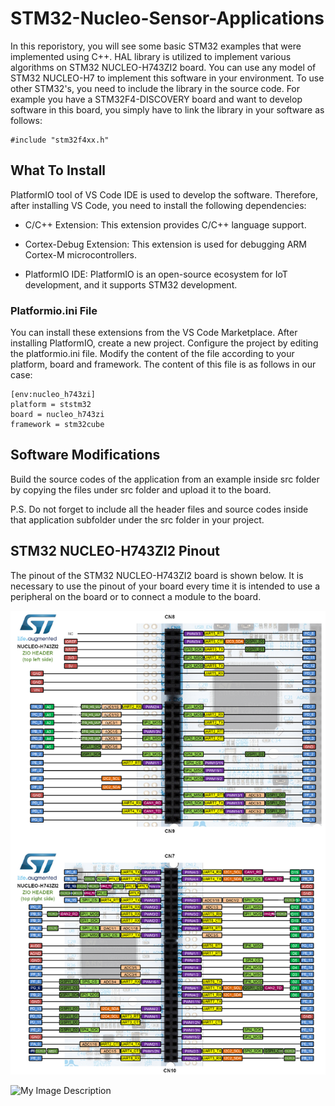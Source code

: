 # STM32-Nucleo-Sensor-Applications

In this reporistory, you will see some basic STM32 examples that were implemented using C++. HAL library is utilized to implement various algorithms on STM32 NUCLEO-H743ZI2 board. You can use any model of STM32 NUCLEO-H7 to implement this software in your environment. To use other STM32's, you need to include the library in the source code. For example you have a STM32F4-DISCOVERY board and want to develop software in this board, you simply have to link the library in your software as follows:

    #include "stm32f4xx.h"

## What To Install

PlatformIO tool of VS Code IDE is used to develop the software. Therefore, after installing VS Code, you need to install the following dependencies:

- C/C++ Extension: This extension provides C/C++ language support.
  
- Cortex-Debug Extension: This extension is used for debugging ARM Cortex-M microcontrollers.
  
- PlatformIO IDE: PlatformIO is an open-source ecosystem for IoT development, and it supports STM32 development.

### Platformio.ini File

You can install these extensions from the VS Code Marketplace. After installing PlatformIO, create a new project. Configure the project by editing the platformio.ini file. Modify the content of the file according to your platform, board and framework. The content of this file is as follows in our case:


    [env:nucleo_h743zi]
    platform = ststm32
    board = nucleo_h743zi
    framework = stm32cube

## Software Modifications

Build the source codes of the application from an example inside src folder by copying the files under src folder and upload it to the board.

P.S. Do not forget to include all the header files and source codes inside that application subfolder under the src folder in your project.


## STM32 NUCLEO-H743ZI2 Pinout

The pinout of the STM32 NUCLEO-H743ZI2 board is shown below. It is necessary to use the pinout of your board every time it is intended to use a peripheral on the board or to connect a module to the board.

![Screenshot of my project](images/STM32H743ZI2_Nucleo_board_pinout.png)

![My Image Description](https://os.mbed.com/media/uploads/jeromecoutant/nucleo_h743zi2_zio_left_2019_10_9.png)